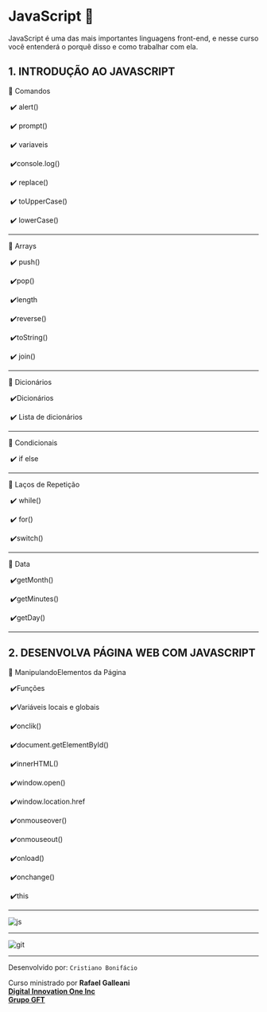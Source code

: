 # JavaScript :vulcan_salute:
JavaScript é uma das mais importantes linguagens front-end, e nesse curso você entenderá o porquê disso e como trabalhar com ela.



## 1. INTRODUÇÃO AO JAVASCRIPT



:radio_button: ​Comandos

​		:heavy_check_mark: alert()

​		:heavy_check_mark: prompt()

​		:heavy_check_mark: variaveis

​		:heavy_check_mark:console.log()

​		:heavy_check_mark: replace()

​		:heavy_check_mark: toUpperCase()

​		:heavy_check_mark: lowerCase()

---



:radio_button: Arrays

​		:heavy_check_mark: push()

​		:heavy_check_mark:pop()

​		:heavy_check_mark:length

​		:heavy_check_mark:reverse()

​		:heavy_check_mark:toString()

​		:heavy_check_mark: join()

---



:radio_button: Dicionários

​		:heavy_check_mark:Dicionários 

​		:heavy_check_mark: Lista de dicionários

---



:radio_button: Condicionais​

​		:heavy_check_mark: if else

---



:radio_button: Laços de Repetição​

​		:heavy_check_mark: while()

​		:heavy_check_mark: for()

​		:heavy_check_mark:switch()

---



:radio_button: Data​

​		:heavy_check_mark:getMonth()

​		:heavy_check_mark:getMinutes()

​		:heavy_check_mark:getDay()

---



## 2. DESENVOLVA PÁGINA WEB COM JAVASCRIPT



:radio_button: Manipulando ​Elementos da Página

​		:heavy_check_mark:Funções

​		:heavy_check_mark:Variáveis locais e globais

​		:heavy_check_mark:onclik()

​		:heavy_check_mark:document.getElementById()

​		:heavy_check_mark:innerHTML()

​		:heavy_check_mark:window.open()

​		:heavy_check_mark:window.location.href

​		:heavy_check_mark:onmouseover()

​		:heavy_check_mark:onmouseout()

​		:heavy_check_mark:onload()

​		:heavy_check_mark:onchange()

​		:heavy_check_mark:this

---

![js](https://user-images.githubusercontent.com/77255300/105645864-2c2bfa00-5e7b-11eb-99e4-bfa7c6e1d348.png)

---

![git](https://user-images.githubusercontent.com/77255300/105645880-48c83200-5e7b-11eb-990b-b95973465708.png)

---


Desenvolvido por: ```Cristiano Bonifácio ``` 

Curso ministrado por  **Rafael Galleani**  
[**Digital Innovation One Inc**](https://digitalinnovation.one/)  
**[Grupo GFT](https://www.gft.com/br/pt/index/)**  









